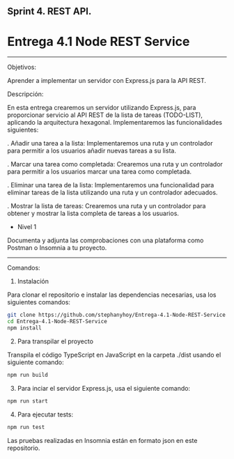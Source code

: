 ## Sprint 4. REST API.

# Entrega 4.1 Node REST Service

---

Objetivos:

Aprender a implementar un servidor con Express.js para la API REST.

Descripción:

En esta entrega crearemos un servidor utilizando Express.js, para proporcionar servicio al API REST de la lista de tareas (TODO-LIST), aplicando la arquitectura hexagonal. Implementaremos las funcionalidades siguientes:

. Añadir una tarea a la lista: Implementaremos una ruta y un controlador para permitir a los usuarios añadir nuevas tareas a su lista.

. Marcar una tarea como completada: Crearemos una ruta y un controlador para permitir a los usuarios marcar una tarea como completada.

. Eliminar una tarea de la lista: Implementaremos una funcionalidad para eliminar tareas de la lista utilizando una ruta y un controlador adecuados.

. Mostrar la lista de tareas: Crearemos una ruta y un controlador para obtener y mostrar la lista completa de tareas a los usuarios.

- Nivel 1

Documenta y adjunta las comprobaciones con una plataforma como Postman o Insomnia a tu proyecto.

---

Comandos:

1. Instalación

Para clonar el repositorio e instalar las dependencias necesarias, usa los siguientes comandos:

```sh
git clone https://github.com/stephanyhoy/Entrega-4.1-Node-REST-Service
cd Entrega-4.1-Node-REST-Service
npm install
```

2. Para transpilar el proyecto

Transpila el código TypeScript en JavaScript en la carpeta ./dist
usando el siguiente comando:

```sh
npm run build
```

3. Para inciar el servidor Express.js, usa el siguiente comando:

```sh
npm run start
```

4. Para ejecutar tests:

```sh
npm run test
```

Las pruebas realizadas en Insomnia están en formato json en este repositorio.
